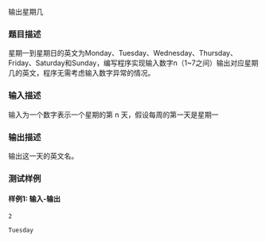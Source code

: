 输出星期几

### 题目描述

星期一到星期日的英文为Monday、Tuesday、Wednesday、Thursday、Friday、Saturday和Sunday，编写程序实现输入数字n（1~7之间）输出对应星期几的英文，程序无需考虑输入数字异常的情况。

### 输入描述

输入为一个数字表示一个星期的第 n 天，假设每周的第一天是星期一

### 输出描述

输出这一天的英文名。

### 测试样例

#### 样例1: 输入-输出

```
2
```

```
Tuesday
```

